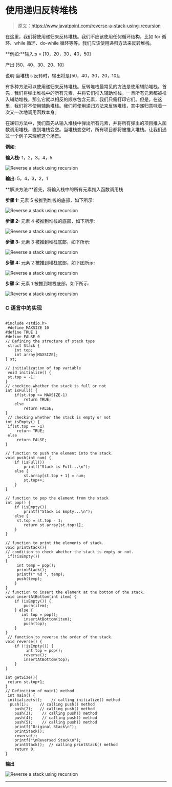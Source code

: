 # 使用递归反转堆栈

> 原文：<https://www.javatpoint.com/reverse-a-stack-using-recursion>

在这里，我们将使用递归来反转堆栈。我们不应该使用任何循环结构，比如 for 循环、while 循环、do-while 循环等等。我们应该使用递归方法来反转堆栈。

**例如:**输入:s = [10，20，30，40，50]

产出:[50、40、30、20、10]

说明:当堆栈 s 反转时，输出将是[50，40，30，20，10]。

有多种方法可以使用递归来反转堆栈。反转堆栈最常见的方法是使用辅助堆栈。首先，我们将弹出堆栈中的所有元素，并将它们推入辅助堆栈。一旦所有元素都被推入辅助堆栈，那么它就以相反的顺序包含元素，我们只需打印它们。但是，在这里，我们将不使用辅助堆栈。我们将使用递归方法来反转堆栈，其中递归意味着一次又一次地调用函数本身。

在递归方法中，我们首先从输入堆栈中弹出所有元素，并将所有弹出的项目推入函数调用堆栈，直到堆栈变空。当堆栈变空时，所有项目都将被推入堆栈。让我们通过一个例子来理解这个场景。

**例如:**

**输入栈:** 1，2，3，4，5

![Reverse a stack using recursion](img/ff94ce47a6e68604e0d8efbf90426250.png)

**输出:** 5，4，3，2，1

**解决方法:**首先，将输入栈中的所有元素推入函数调用栈

**步骤 1:** 元素 5 被推到堆栈的底部，如下所示:

![Reverse a stack using recursion](img/544d1e3e229807506df5e83af3ab3e05.png)

**步骤 2:** 元素 4 被推到堆栈的底部，如下所示:

![Reverse a stack using recursion](img/59601f154b3727eb4a623d119b1c11ed.png)

**步骤 3:** 元素 3 被推到堆栈底部，如下所示:

![Reverse a stack using recursion](img/6fba3f38502303960af0081eb8cece2c.png)

**步骤 4:** 元素 2 被推到堆栈底部，如下图所示:

![Reverse a stack using recursion](img/4c7c155e7f0b91c85320e6a054f2df06.png)

**步骤 5:** 元素 1 被推到堆栈底部，如下所示:

![Reverse a stack using recursion](img/4127f19a09ea2f7ac352e43232698d66.png)

### C 语言中的实现

```

#include <stdio.h>
 #define MAXSIZE 10
#define TRUE 1
#define FALSE 0 
// Defining the structure of stack type
 struct Stack {
    int top;
    int array[MAXSIZE];
} st;

// initialization of top variable
 void initialize() {
 st.top = -1;
}
// checking whether the stack is full or not 
int isFull() {   
    if(st.top >= MAXSIZE-1)
        return TRUE;
    else
        return FALSE;
}
 // checking whether the stack is empty or not
int isEmpty() {
 if(st.top == -1)
     return TRUE;
 else
     return FALSE;
}

// function to push the element into the stack.
void push(int num) {
    if (isFull())
        printf("Stack is Full...\n");
    else {
        st.array[st.top + 1] = num;
        st.top++;
    }
}

// function to pop the element from the stack
int pop() {
    if (isEmpty())
        printf("Stack is Empty...\n");
    else {
     st.top = st.top - 1;
        return st.array[st.top+1];
    }
}

// function to print the elements of stack.
void printStack(){
// condition to check whether the stack is empty or not.
 if(!isEmpty())
{
     int temp = pop();
     printStack();
     printf(" %d ", temp);
     push(temp);
    }
}
// function to insert the element at the bottom of the stack.
void insertAtBottom(int item) {
    if (isEmpty()) {
        push(item);
    } else {
       int top = pop();
        insertAtBottom(item);
        push(top);
    }
}
 // function to reverse the order of the stack.
void reverse() {
    if (!isEmpty()) {
         int top = pop();
        reverse();
        insertAtBottom(top);
    }
}

int getSize(){
 return st.top+1;
}
// Definition of main() method
 int main() {
 initialize(st);    // calling initialize() method
  push(1);     // calling push() method
    push(2);   // calling push() method
    push(3);    // calling push() method
    push(4);    // calling push() method
    push(5);    // calling push() method
    printf("Original Stack\n");
    printStack();
    reverse();
    printf("\nReversed Stack\n");
    printStack();  // calling printStack() method
    return 0;
}

```

**输出**

![Reverse a stack using recursion](img/17a0e784bc7ecbf9bd04fa383c5255f9.png)

* * *
